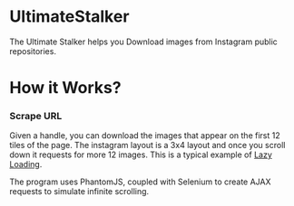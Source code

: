 # UltimateStalker
The Ultimate Stalker helps you Download images from Instagram public repositories.


# How it Works?

### Scrape URL
Given a handle, you can download the images that appear on the first 12 tiles of the page. The instagram layout is a 3x4 layout and once you scroll down it requests for more 12 images. This is a typical example of [Lazy Loading](https://en.wikipedia.org/wiki/Lazy_loading).

The program uses PhantomJS, coupled with Selenium to create AJAX requests to simulate infinite scrolling.


